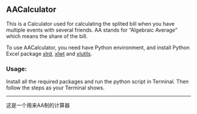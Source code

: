 <h2>AACalculator</h2>

<p>This is a Calculator used for calculating the splited bill when you have multiple events with several friends. AA stands for “Algebraic Average” which means the share of the bill.</p>

<p>To use AACalculator, you need have Python environment, and install Python Excel package <a href="https://pypi.python.org/pypi/xlrd">xlrd</a>, <a href="https://pypi.python.org/pypi/xlwt">xlwt</a> and <a href="https://pypi.python.org/pypi/xlutils">xlutils</a>.</p>

<h3>Usage:</h3>

<p>Install all the required packages and run the python script in Terminal. Then follow the steps as your Terminal shows.</p>

<hr />

<p>这是一个用来AA制的计算器</p>
